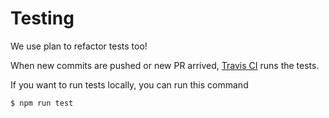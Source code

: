 # Testing

We use plan to refactor tests too!

When new commits are pushed or new PR arrived, [Travis CI](https://travis-ci.org/) runs the tests.

If you want to run tests locally, you can run this command

```text
$ npm run test
```

